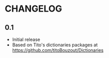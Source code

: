 CHANGELOG
=========

0.1
---

  * Initial release
  * Based on Tito's dictionaries packages at https://github.com/titoBouzout/Dictionaries
